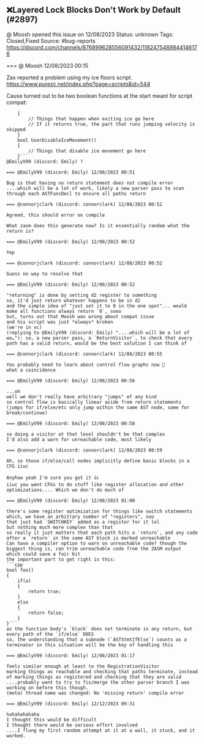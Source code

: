 ## ❌Layered Lock Blocks Don't Work by Default (#2897)
@ Moosh opened this issue on 12/08/2023
Status: unknown
Tags: Closed,Fixed
Source: #bug-reports https://discord.com/channels/876899628556091432/1182475489844146176


=== @ Moosh 12/08/2023 00:15

Zax reported a problem using my ice floors script. 
https://www.purezc.net/index.php?page=scripts&id=544

Cause turned out to be two boolean functions at the start meant for script compat:
```    bool UserOnExitIce()
    {
        // Things that happen when exiting ice go here
        // If it returns true, the part that runs jumping velocity is skipped
    }
    bool UserDisableIceMovement()
    {
        // Things that disable ice movement go here
    }```
@EmilyV99 (discord: Emily) ?

=== @EmilyV99 (discord: Emily) 12/08/2023 00:51

Bug is that having no return statement does not compile error
....which will be a lot of work, likely a new parser pass to scan through each ASTFuncDecl to ensure all paths return

=== @connorjclark (discord: connorclark) 12/08/2023 00:52

Agreed, this should error on compile

What zasm does this generate now? Is it essentially random what the return is?

=== @EmilyV99 (discord: Emily) 12/08/2023 00:52

Yep

=== @connorjclark (discord: connorclark) 12/08/2023 00:52

Guess no way to resolve that

=== @EmilyV99 (discord: Emily) 12/08/2023 00:52

"returning" is done by setting d2 register to something
so, it'd just return whatever happens to be in d2
and the simple idea of "just set it to 0 in the one spot"... would make all functions always return `0`, sooo
but, turns out that Moosh was wrong about compat issue
and his script was just *always* broken
(we're in vc)
(replying to @EmilyV99 (discord: Emily) "....which will be a lot of wo…"): so, a new parser pass, a `ReturnVisitor`, to check that every path has a valid return, would be the best solution I can think of

=== @connorjclark (discord: connorclark) 12/08/2023 00:55

You probably need to learn about control flow graphs now 🙂
what a coincidence

=== @EmilyV99 (discord: Emily) 12/08/2023 00:56

...oh
well we don't really have arbitrary "jumps" of any kind
so control flow is basically linear aside from return statements
(jumps for if/else/etc only jump within the same AST node, same for break/continue)

=== @EmilyV99 (discord: Emily) 12/08/2023 00:58

so doing a visitor at that level shouldn't be that complex
I'd also add a warn for unreachable code, most likely

=== @connorjclark (discord: connorclark) 12/08/2023 00:59

Ah, so those if/else/call nodes implicitly define basic blocks in a CFG iiuc

Anyhow yeah I'm sure you got it 👍
iiuc you want CFGs to do stuff like register allocation and other optimizations.... Which we don't do much of

=== @EmilyV99 (discord: Emily) 12/08/2023 01:00

there's some register optimization for things like switch statements
which, we have an arbitrary number of "registers", soo
that just had `SWITCHKEY` added as a register for it lol
but nothing much more complex than that
so really it just matters that each path hits a `return`, and any code after a `return` in the same AST block is marked unreachable
Can have a compiler option to warn on unreachable code? though the biggest thing is, can trim unreachable code from the ZASM output
which could save a fair bit
the important part to get right is this:
```cpp
bool foo()
{
    if(a)
    {
        return true;
    }
    else
    {
        return false;
    }
}```
as the function body's `block` does not terminate in any return, but every path of the `if/else` DOES
so, the understanding that a subnode (`ASTStmtIfElse`) counts as a terminator in this situation will be the key of handling this

=== @EmilyV99 (discord: Emily) 12/08/2023 01:17

feels similar enough at least to the RegistrationVisitor
marking things as reachable and checking that paths terminate, instead of marking things as registered and checking that they are valid
....probably want to try to fix/merge the other parser branch I was working on before this though.
(meta) thread name was changed: No 'missing return' compile error

=== @EmilyV99 (discord: Emily) 12/12/2023 09:31

hahahahahaha
I thought this would be difficult
I thought there would be serious effort involved
....I flung my first random attempt at it at a wall, it stuck, and it worked.
